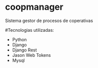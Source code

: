 # coopmanager
Sistema gestor de procesos de coperativas

#Tecnologias utilizadas:
* Python
* Django
* Django Rest
* Jason Web Tokens
* Mysql
